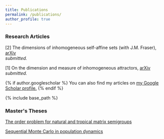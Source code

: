 ```yaml
---
title: Publications
permalink: /publications/
author_profile: true
---
```


### Research Articles

[2] The dimensions of inhomogeneous self-affine sets (with J.M. Fraser), [arXiv](https://arxiv.org/abs/1807.08694)  
*submitted.*

[1] On the dimension and measure of inhomogeneous attractors, [arXiv](https://arxiv.org/abs/1805.00887)  
*submitted.*

{% if author.googlescholar %}
  You can also find my articles on <u><a href="{{author.googlescholar}}">my Google Scholar profile</a>.</u>
{% endif %}

{% include base_path %}


### Master's Theses

[The order problem for natural and tropical matrix semigroups](https://stuartburrell.github.io/stuartburrell/files/gapthesis.pdf)  

[Sequential Monte Carlo in population dynamics](https://stuartburrell.github.io/stuartburrell/files/smcthesis.pdf)  
